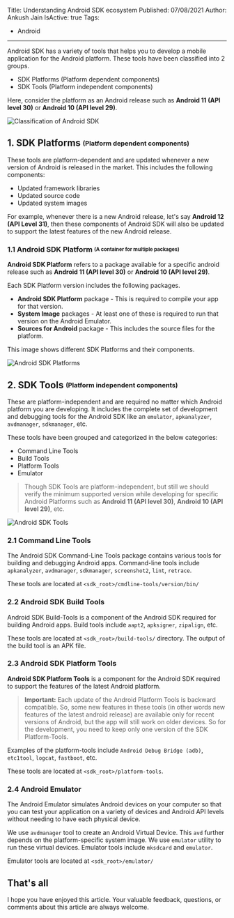 Title: Understanding Android SDK ecosystem
Published: 07/08/2021
Author: Ankush Jain
IsActive: true
Tags:
  - Android
---
Android SDK has a variety of tools that helps you to develop a mobile application for the Android platform. These tools have been classified into 2 groups.
*   SDK Platforms (Platform dependent components)
*   SDK Tools (Platform independent components)

Here, consider the platform as an Android release such as **Android 11 (API level 30)** or **Android 10 (API level 29)**.

![Classification of Android SDK](/img/blogs/understanding-android-sdk-ecosystem/android-sdk.png)

## 1. SDK Platforms <sub><sup>(Platform dependent components)</sup></sub>

These tools are platform-dependent and are updated whenever a new version of Android is released in the market. This includes the following components:
- Updated framework libraries
- Updated source code
- Updated system images 

For example, whenever there is a new Android release, let's say **Android 12 (API Level 31)**, then these components of Android SDK will also be updated to support the latest features of the new Android release.

### 1.1 Android SDK Platform <sub><sup>(A container for multiple packages)</sup></sub>
**Android SDK Platform** refers to a package available for a specific android release such as **Android 11 (API level 30)** or **Android 10 (API level 29)**.

Each SDK Platform version includes the following packages.

- **Android SDK Platform** package - This is required to compile your app for that version.
- **System Image** packages - At least one of these is required to run that version on the Android Emulator.
- **Sources for Android** package - This includes the source files for the platform.

This image shows different SDK Platforms and their components. 

![Android SDK Platforms](/img/blogs/understanding-android-sdk-ecosystem/sdk-platforms.png)

## 2. SDK Tools <sub><sup>(Platform independent components)</sup></sub>
These are platform-independent and are required no matter which Android platform you are developing. It includes the complete set of development and debugging tools for the Android SDK like an `emulator`, `apkanalyzer`, `avdmanager`, `sdkmanager`, etc.

These tools have been grouped and categorized in the below categories:
*   Command Line Tools
*   Build Tools
*   Platform Tools
*   Emulator


> Though SDK Tools are platform-independent, but still we should verify the minimum supported version while developing for specific Android Platforms such as **Android 11 (API level 30)**, **Android 10 (API level 29)**, etc.

![Android SDK Tools](/img/blogs/understanding-android-sdk-ecosystem/sdk-tools.png)

### 2.1 Command Line Tools
The Android SDK Command-Line Tools package contains various tools for building and debugging Android apps. Command-line tools include `apkanalyzer`, `avdmanager`, `sdkmanager`, `screenshot2`, `lint`, `retrace`.

These tools are located at `<sdk_root>/cmdline-tools/version/bin/`

### 2.2 Android SDK Build Tools
Android SDK Build-Tools is a component of the Android SDK required for building Android apps. Build tools include `aapt2`, `apksigner`, `zipalign`, etc.

These tools are located at `<sdk_root>/build-tools/` directory. The output of the build tool is an APK file.

### 2.3 Android SDK Platform Tools
**Android SDK Platform Tools** is a component for the Android SDK required to support the features of the latest Android platform. 

> **Important:** Each update of the Android Platform Tools is backward compatible. So, some new features in these tools (in other words new features of the latest android release) are available only for recent versions of Android, but the app will still work on older devices. So for the development, you need to keep only one version of the SDK Platform-Tools.

Examples of the platform-tools include `Android Debug Bridge (adb)`, `etc1tool`, `logcat`, `fastboot`, etc. 

These tools are located at `<sdk_root>/platform-tools`.

### 2.4 Android Emulator
The Android Emulator simulates Android devices on your computer so that you can test your application on a variety of devices and Android API levels without needing to have each physical device.

We use `avdmanager` tool to create an Android Virtual Device. This `avd` further depends on the platform-specific system image. We use `emulator` utility to run these virtual devices. Emulator tools include `mksdcard` and `emulator`.

Emulator tools are located at `<sdk_root>/emulator/`

## That's all

I hope you have enjoyed this article. Your valuable feedback, questions, or comments about this article are always welcome.

                
